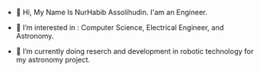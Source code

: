 - 👋 Hi, My Name Is NurHabib Assolihudin. I'am an Engineer.

- 👀 I’m interested in :
    Computer Science,
    Electrical Engineer,
    and Astronomy.

- 🌱 I’m currently doing reserch and development in robotic technology for my astronomy project.

<!---
NurHabibAssolihudin/NurHabibAssolihudin is a ✨ special ✨ repository because its `README.md` (this file) appears on your GitHub profile.
You can click the Preview link to take a look at your changes.
--->
